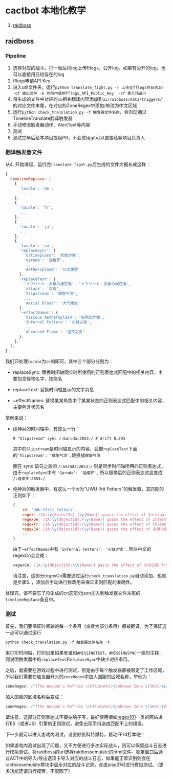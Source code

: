 # cactbot 本地化教学

1. [raidboss](#raidboss)

## raidboss

### Pipeline

1. 选择对应的战斗，打一局后将log上传fflogs，公开log。如果有公开的log，也可以直接用已经存在的log
2. fflogs申请API Key
3. 进入util文件夹，运行`python translate_fight.py -r 上传至fflogs的日志ID -of 输出文件 -k 你所申请的fflogs_API_Public_Key  -rf 第几场战斗`
4. 将生成的文件中对应的`cn`相关翻译内容添加到`ui/raidboss/data/triggers/` 的对应文件末尾，在对应的ZoneRegex中添加/修改为中文区域
5. 运行`python check_translation.py -f 触发器文件名称`，会自动通过TimelineTranslate翻译触发器
6. 手动修改触发器动作、AlertText等内容
7. 测试
8. 测试完毕后给本项目提起PR，不会使用git可以直接私聊项目负责人

### 翻译触发器文件

从4. 开始讲起，运行完`translate_fight.py`后生成的文件大概长成这样：

```javascript
{
  timelineReplace: [
    {
      'locale': 'de',
      ...
    },
    {
      'locale': 'fr',
      ...
    },
    {
      'locale': 'ja',
      ...
    },
    {
      'locale': 'cn',
      'replaceSync': {
        'Ultimaplasm': '究极炸弹',
        'Garuda': '迦楼罗',
        ...
        'Aetheroplasm': '以太爆雷'
      },
      'replaceText': {
        'イフリート：炎獄の楔召喚': 'イフリート：炎獄の楔召喚',
        'attack': '攻击',
        'Slipstream': '螺旋气流',
        ...
        'Aerial Blast': '大气爆发'
      },
      '~effectNames': {
        'Viscous Aetheroplasm': '吸附式炸弹',
        'Infernal Fetters': '火狱之锁',
        ...
        'Accursed Flame': '诅咒之炎'
      },
    },
  ],
}
```

我们只处理`locale`为`cn`的即可，其中三个部分分别为：

- replaceSync: 替换时间轴同步时所使用的正则表达式匹配中的相关内容，主要包含怪物名字、技能名

- replaceText: 替换时间轴显示的文字消息
- ~effectNames: 替换某某角色中了某某状态的正则表达式匹配中的相关内容，主要包含状态名

举例来说：

- 绝神兵的时间轴中，有这么一行：

  ```9 "Slipstream" sync /:Garuda:2B53:/ # drift 0.293```

  其中的`Slipstream`是时间轴显示的内容，会被`replaceText`下面的`'Slipstream': '螺旋气流',`替换成`螺旋气流`

  而在 sync 语句之后的 `/:Garuda:2B53:/` 则是同步时间轴所用的正则表达式，由于`replaceSync`中有 `'Garuda': '迦楼罗',` 所以替换后的正则表达式会变成 `/:迦楼罗:2B53:/`

- 绝神兵的触发器中，有这么一个id为"UWU Ifrit Fetters"的触发器，其匹配的正则如下：

  ```javascript
  {
      id: 'UWU Ifrit Fetters',
      regex: /1A:\y{ObjectId}:(\y{Name}) gains the effect of Infernal Fetters from/,
      regexDe: /1A:\y{ObjectId}:(\y{Name}) gains the effect of Infernofesseln from/,
      regexFr: /1A:\y{ObjectId}:(\y{Name}) gains the effect of Chaînes Infernales from/,
      regexJa: /1A:\y{ObjectId}:(\y{Name}) gains the effect of 炎獄の鎖 from/,
      ...
  }
  ```

  由于`~effectNames`中有 `'Infernal Fetters': '火狱之锁',` 所以中文的regexCn会变成：

  ```javascript
  regexCn: /1A:\y{ObjectId}:(\y{Name}) gains the effect of 火狱之锁 from/,
  ```

  请注意，这部分regexCn需要通过运行`check_translation.py`自动添加，也就是步骤5. ，添加后手动进行修改用来保证正则匹配的准确性。

处理完，请不要忘了将生成的cn这部分json加入到触发器文件末尾的`timelineReplace`条目中。

### 测试

首先，我们要保证时间轴的每一个条目（或者大部分条目）都被翻译，为了保证这一点可以通过运行

```python
python check_translation.py -f 触发器文件名称 -t
```

来打印时间轴，打印出来如果有诸如`#MISSINGTEXT`，`#MISSINGSYNC`一类的注释，则说明触发器中的`replaceText`和`replaceSync`中缺少对应条目。

之后，就需要在游戏过程中进行测试，但是由于每个触发器都被限定了工作区域，所以我们需要在触发器开头的`zoneRegex`中加入国服的区域名称，举例为：

```javascript
zoneRegex: /^(The Weapon's Refrain \(Ultimate\)|Unknown Zone \(309\))$/,
```

加入国服的区域名称后变成：

```javascript
zoneRegex: /^(The Weapon's Refrain \(Ultimate\)|Unknown Zone \(309\)|究极神兵绝境战)$/,
```

请注意，这部分正则表达式不要拍脑子写，最好使用诸如[regex101](https://regex101.com/)一类的网站进行ES（或者JS）引擎的正则测试，避免出现手抖造成匹配不上的错误。

下一步就可以进入游戏内测试，设置好凯科特爆特，启动FF14打本吧！

如果游戏内测试出现了问题，又不方便进行多次实际战斗，则可以保留战斗日志进行模拟测试。将raidboss的url选择raidbossemulate的html文件，锁定窗口后通过ACT中的导入/导出选项卡导入对应的战斗日志，如果能正常识别则会在raidbossemulate模块中显示对应的战斗记录，点击play即可进行模拟测试。（更多功能还请自行摸索，不配图了）
